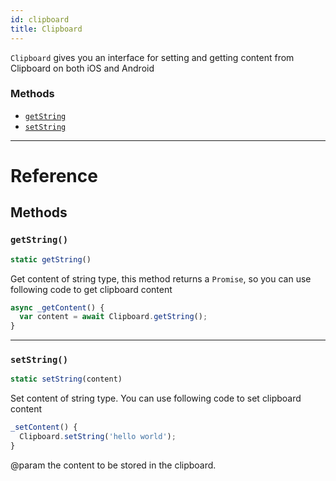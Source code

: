 ```yaml
---
id: clipboard
title: Clipboard
---
```


`Clipboard` gives you an interface for setting and getting content from Clipboard on both iOS and Android

### Methods

* [`getString`](clipboard.md#getstring)
* [`setString`](clipboard.md#setstring)

---

# Reference

## Methods

### `getString()`

```javascript
static getString()
```

Get content of string type, this method returns a `Promise`, so you can use following code to get clipboard content

```javascript
async _getContent() {
  var content = await Clipboard.getString();
}
```

---

### `setString()`

```javascript
static setString(content)
```

Set content of string type. You can use following code to set clipboard content

```javascript
_setContent() {
  Clipboard.setString('hello world');
}
```

@param the content to be stored in the clipboard.
